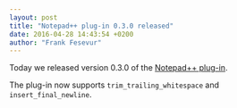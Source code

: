 ```yaml
---
layout: post
title: "Notepad++ plug-in 0.3.0 released"
date: 2016-04-28 14:43:54 +0200
author: "Frank Fesevur"
---
```


Today we released version 0.3.0 of the [Notepad++ plug-in](https://github.com/editorconfig/editorconfig-notepad-plus-plus).

The plug-in now supports `trim_trailing_whitespace` and `insert_final_newline`.
